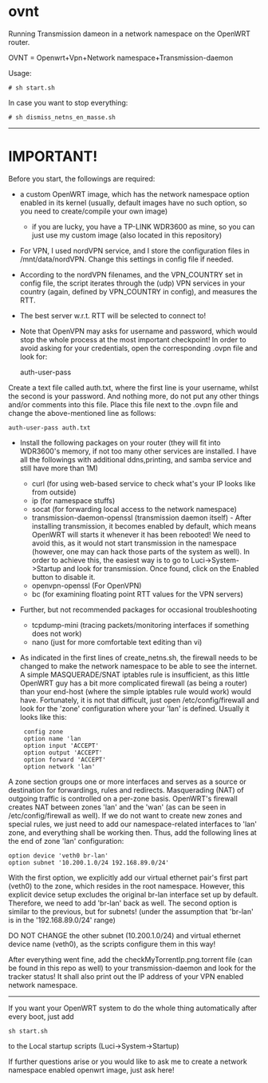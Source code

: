# ovnt 
Running Transmission dameon in a network namespace on the OpenWRT router.

OVNT = Openwrt+Vpn+Network namespace+Transmission-daemon


Usage:

    # sh start.sh 

In case you want to stop everything: 

    # sh dismiss_netns_en_masse.sh

-------
# IMPORTANT!
Before you start, the followings are required:
 - a custom OpenWRT image, which has the network namespace option enabled in its kernel (usually, default images have no such option, so you need to create/compile your own image)
   - if you are lucky, you have a TP-LINK WDR3600 as mine, so you can just use my custom image (also located in this repository)
 - For VPN, I used nordVPN service, and I store the configuration files in /mnt/data/nordVPN. Change this settings in config file if needed.
 - According to the nordVPN filenames, and the VPN_COUNTRY set in config file, the script iterates through the (udp) VPN services in your country (again, defined by VPN_COUNTRY in config), and measures the RTT.
 - The best server w.r.t. RTT will be selected to connect to!
 - Note that OpenVPN may asks for username and password, which would stop the whole process at the most important checkpoint!
In order to avoid asking for your credentials, open the corresponding .ovpn file and look for:

    auth-user-pass

Create a text file called auth.txt, where the first line is your username, whilst the second is your password. And nothing more, do not put any other things and/or comments into this file. Place this file next to the .ovpn file and change the above-mentioned line as follows:

    auth-user-pass auth.txt


 - Install the following packages on your router (they will fit into WDR3600's memory, if not too many other services are installed. I have all the followings with additional ddns,printing, 
and samba service and still have more than 1M)
   - curl (for using web-based service to check what's your IP looks like from outside)
   - ip (for namespace stuffs)
   - socat (for forwarding local access to the network namespace)
   - transmission-daemon-openssl (transmission daemon itself) - After installing transmission, it becomes enabled by default,
   which means OpenWRT will starts it whenever it has been rebooted! We need to avoid this, as it would not start transmission
   in the namespace (however, one may can hack those parts of the system as well). In order to achieve this, the easiest way is
   to go to Luci->System->Startup and look for transmission. Once found, click on the Enabled button to disable it.
   - openvpn-openssl (For OpenVPN)
   - bc (for examining floating point RTT values for the VPN servers)
 - Further, but not recommended packages for occasional troubleshooting
   - tcpdump-mini (tracing packets/monitoring interfaces if something does not work)
   - nano (just for more comfortable text editing than vi)
 - As indicated in the first lines of create_netns.sh, the firewall needs to be changed to make the network namespace to be able to see the internet. A simple MASQUERADE/SNAT iptables rule is insufficient,
as this little OpenWRT guy has a bit more complicated firewall (as being a router) than your end-host (where the simple iptables rule would work) would have. Fortunately, it is not that difficult, 
just open /etc/config/firewall and look for the 'zone' configuration where your 'lan' is defined. Usually it looks like this:


        config zone
        option name 'lan
        option input 'ACCEPT'
        option output 'ACCEPT'
        option forward 'ACCEPT'
        option network 'lan'

A zone section groups one or more interfaces and serves as a source or destination for forwardings, rules and redirects. Masquerading (NAT) of outgoing traffic is controlled on a per-zone basis. OpenWRT's firewall creates NAT between zones 'lan' and the 'wan' (as can be seen in /etc/config/firewall as well). If we do not want to create new zones and special rules, we just need to add our namespace-related interfaces to 'lan' zone, and everything shall be working then.
Thus, add the following lines at the end of zone 'lan' configuration:

    option device 'veth0 br-lan' 
    option subnet '10.200.1.0/24 192.168.89.0/24'

With the first option, we explicitly add our virtual ethernet pair's first part (veth0) to the zone, which resides in the root namespace. However, this explicit device setup excludes the original br-lan interface set up by
default. Therefore, we need to add 'br-lan' back as well. 
The second option is similar to the previous, but for subnets! (under the assumption that 'br-lan' is in the '192.168.89.0/24' range)


DO NOT CHANGE the other subnet (10.200.1.0/24) and virtual ethernet device name (veth0), as the scripts configure them in this way!

After everything went fine, add the checkMyTorrentIp.png.torrent file (can be found in this repo as well) to your transmission-daemon and look for the tracker status! It shall also  print out the IP address of your VPN enabled network namespace. 

-------
If you want your OpenWRT system to do the whole thing automatically after every boot, just add
    
    sh start.sh
to the Local startup scripts (Luci->System->Startup)

If further questions arise or you would like to ask me to create a network namespace enabled openwrt image,  just ask here!
